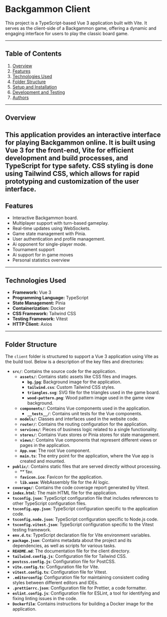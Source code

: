# Backgammon Client

This project is a TypeScript-based Vue 3 application built with Vite. It serves as the client-side of a Backgammon game, offering a dynamic and engaging interface for users to play the classic board game.

---

## Table of Contents
1. [Overview](#overview)
2. [Features](#features)
3. [Technologies Used](#technologies-used)
4. [Folder Structure](#folder-structure)
5. [Setup and Installation](#project-setup)
6. [Development and Testing](#development-and-testing)
7. [Authors](#authors)

---

## Overview
This application provides an interactive interface for playing Backgammon online. It is built using Vue 3 for the front-end, Vite for efficient development and build processes, and TypeScript for type safety.
CSS styling is done using Tailwind CSS, which allows for rapid prototyping and customization of the user interface.
---

## Features
- Interactive Backgammon board.
- Multiplayer support with turn-based gameplay.
- Real-time updates using WebSockets.
- Game state management with Pinia.
- User authentication and profile management.
- Ai opponent for single-player mode.
- Tournament support
- Ai support for in game moves
- Personal statistics overview

---

## Technologies Used
- **Framework:** Vue 3
- **Programming Language:** TypeScript
- **State Management:** Pinia
- **Containerization:** Docker
- **CSS Framework:** Tailwind CSS
- **Testing Framework:** Vitest
- **HTTP Client:** Axios

---

## Folder Structure

The `client` folder is structured to support a Vue 3 application using Vite as the build tool. Below is a description of the key files and directories:

- **`src/`**: Contains the source code for the application.
  - **`assets/`**: Contains static assets like CSS files and images.
    - **`bg.jpg`**: Background image for the application.
    - **`tailwind.css`**: Custom Tailwind CSS styles.
    - **`triangles.svg`**: SVG file for the triangles used in the game board.
    - **`wood-pattern.png`**: Wood pattern image used in the game view background.
  - **`components/`**: Contains Vue components used in the application.
    - **`__tests__/`**: Contains unit tests for the Vue components.
  - **`models/`**: Classes and interfaces used in the website code.
  - **`router/`**: Contains the routing configuration for the application.
  - **`services/`**: Pieces of business logic related to a single functionality.
  - **`stores/`**: Contains Vuex stores or Pinia stores for state management.
  - **`views/`**: Contains Vue components that represent different views or pages in the application.
  - **`App.vue`**: The root Vue component.
  - **`main.ts`**: The entry point for the application, where the Vue app is created and mounted.
- **`public/`**: Contains static files that are served directly without processing.
  - **`fav.
  - **`favicon.ico`**: Favicon for the application.
  - **`lib.wasm`**: WebAssembly file for the AI logic.
- **`coverage/`**: Contains the code coverage report generated by Vitest.
- **`index.html`**: The main HTML file for the application.
- **`tsconfig.json`**: TypeScript configuration file that includes references to other TypeScript configuration files.
- **`tsconfig.app.json`**: TypeScript configuration specific to the application code.
- **`tsconfig.node.json`**: TypeScript configuration specific to Node.js code.
- **`tsconfig.vitest.json`**: TypeScript configuration specific to the Vitest testing framework.
- **`env.d.ts`**: TypeScript declaration file for Vite environment variables.
- **`package.json`**: Contains metadata about the project and its dependencies, as well as scripts for various tasks.
- **`README.md`**: The documentation file for the client directory.
- **`tailwind.config.js`**: Configuration file for Tailwind CSS.
- **`postcss.config.js`**: Configuration file for PostCSS.
- **`vite.config.ts`**: Configuration file for Vite.
- **`vitest.config.ts`**: Configuration file for Vitest.
- **`.editorconfig`**: Configuration file for maintaining consistent coding styles between different editors and IDEs.
- **`.prettierrc.json`**: Configuration file for Prettier, a code formatter.
- **`eslint.config.js`**: Configuration file for ESLint, a tool for identifying and fixing linting issues in the code.
- **`Dockerfile`**: Contains instructions for building a Docker image for the application.